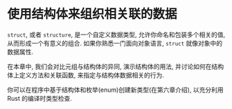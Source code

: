 # 使用结构体来组织相关联的数据

`struct`, 或者 `structure`, 是一个自定义数据类型, 允许你命名和包装多个相关的值, 从而形成一个有意义的组合.
如果你熟悉一门面向对象语言, `struct` 就像对象中的数据属性.

在本章中, 我们会对比元组与结构体的异同, 演示结构体的用法,
并讨论如何在结构体上定义方法和关联函数, 来指定与结构体数据相关的行为.

你可以在程序中基于结构体和枚举(enum)创建新类型(在第六章介绍), 以充分利用 Rust 的编译时类型检查.
